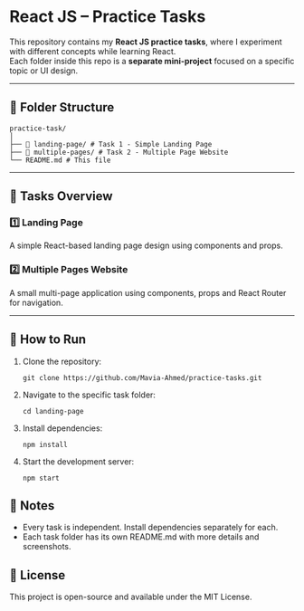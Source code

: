 # React JS – Practice Tasks

This repository contains my **React JS practice tasks**, where I experiment with different concepts while learning React.  
Each folder inside this repo is a **separate mini-project** focused on a specific topic or UI design.

---

## 📂 Folder Structure
```
practice-task/
│
├── 📁 landing-page/ # Task 1 - Simple Landing Page
├── 📁 multiple-pages/ # Task 2 - Multiple Page Website
└── README.md # This file
```


---

## 📝 Tasks Overview

### 1️⃣ Landing Page
A simple React-based landing page design using components and props.

### 2️⃣ Multiple Pages Website
A small multi-page application using components, props and React Router for navigation.

---

## 🚀 How to Run
1. Clone the repository:
   ```
   git clone https://github.com/Mavia-Ahmed/practice-tasks.git
   ```
   
2. Navigate to the specific task folder:
   ```
   cd landing-page
   ```
3. Install dependencies:
   ```
   npm install
   ```
4. Start the development server:
   ```
   npm start
   ```


## 📌 Notes
- Every task is independent. Install dependencies separately for each.
- Each task folder has its own README.md with more details and screenshots.


## 📜 License
This project is open-source and available under the MIT License.
